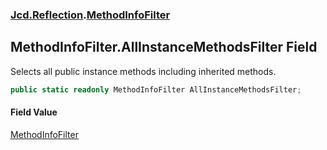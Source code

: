 ### [Jcd.Reflection](Jcd.Reflection.md 'Jcd.Reflection').[MethodInfoFilter](MethodInfoFilter.md 'Jcd.Reflection.MethodInfoFilter')

## MethodInfoFilter.AllInstanceMethodsFilter Field

Selects all public instance methods including inherited methods.

```csharp
public static readonly MethodInfoFilter AllInstanceMethodsFilter;
```

#### Field Value
[MethodInfoFilter](MethodInfoFilter.md 'Jcd.Reflection.MethodInfoFilter')